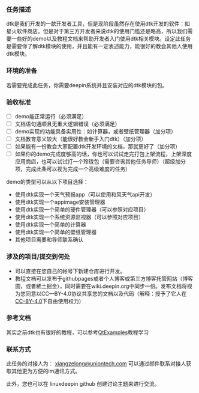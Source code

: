 ### 任务描述

dtk是我们开发的一款开发者工具，但是现阶段虽然存在使用dtk开发的软件：如星火软件商店。但是对于第三方开发者来说dtk的使用门槛还是略高，所以我们需要一些好的demo以及教程文档来帮助开发者入门使用dtk相关模块。设定此任务是需要你了解dtk模块的使用，并且能有一定表述能力，能很好的教会其他人使用dtk模块。

### 环境的准备

若需要完成此任务，你需要deepin系统并且安装对应的dtk模块的包。

### 验收标准

- [ ] demo能正常运行（必须满足）
- [ ] 文档语句通顺且无重大逻辑错误（必须满足）
- [ ] demo实现的功能具备实用性：如计算器，或者壁纸管理器（加分项）
- [ ] 文档教育意义较大（能很好教会新手入门dtk）（加分项）
- [ ] 如果能有一份教会大家配置dtk开发环境的文档，那就更好了（加分项）
- [ ] 如果你的demo完成度够高的话，你也可以试试走完打包上架流程，上架深度应用商店，也可以试试打一个玲珑包（需要咨询其他任务导师）（超级加分项，完成此条可以视为完成一个高级难度的任务）

demo的类型可以从以下项目选择：

- 使用dtk实现一个天气预报app（可以使用和风天气api开发）
- 使用dtk实现一个appimage安装管理器
- 使用dtk实现一个简单的硬件管理器（可以参照对应项目）
- 使用dtk实现一个系统资源监视器（可以参照对应项目）
- 使用dtk实现一个简单的计算器
- 使用dtk实现一个简单的壁纸管理器
- 其他项目需要和导师联系确认

### 涉及的项目/提交到何处

- 可以直接在您自己的帐号下新建仓库进行开发。
- 教程文档可以发布于githubpages或者个人博客或第三方博客托管网站（博客圆，或者稀土掘金），同时需要在wiki.deepin.org中同步一份。发布文档将视为您同意以CC—BY-4.0协议共享您的文档以及代码（解释：授予了它人在[CC-BY-4.0](https://creativecommons.org/licenses/by/4.0/deed.zh)下自由使用权力）

### 参考文档

其实之前dtk也有很好的教程，可以参考[QtExamples](https://github.com/XMuli/QtExamples)教程学习

### 联系方式

此任务的对接人为： xiangzelong@uniontech.com
可以通过邮件联系对接人获取其他更为方便的im通讯方式。

此外，您也可以在 linuxdeepin github 创建讨论主题来进行交流。
